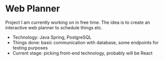 # Web Planner

Project I am currently working on in free time. The idea is to create an interactive web planner to schedule things etc.

- Technology: Java Spring, PostgreSQL
- Things done: basic communication with database, some endpoints for testing purposes
- Current stage: picking front-end technology, probably will be React
